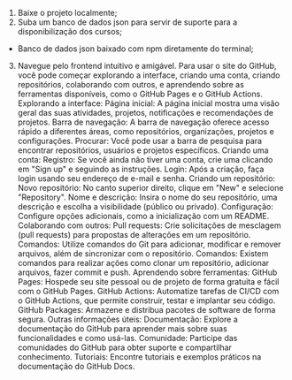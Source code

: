 1. Baixe o projeto localmente;
2. Suba um banco de dados json para servir de suporte para a disponibilização dos cursos;
- Banco de dados json baixado com npm diretamente do terminal;
3. Navegue pelo frontend intuitivo e amigável.
Para usar o site do GitHub, você pode começar explorando a interface, criando uma conta, criando repositórios, colaborando com outros, e aprendendo sobre as ferramentas disponíveis, como o GitHub Pages e o GitHub Actions. 
Explorando a interface:
Página inicial:
A página inicial mostra uma visão geral das suas atividades, projetos, notificações e recomendações de projetos.
Barra de navegação:
A barra de navegação oferece acesso rápido a diferentes áreas, como repositórios, organizações, projetos e configurações.
Procurar:
Você pode usar a barra de pesquisa para encontrar repositórios, usuários e projetos específicos. 
Criando uma conta:
Registro: Se você ainda não tiver uma conta, crie uma clicando em "Sign up" e seguindo as instruções.
Login: Após a criação, faça login usando seu endereço de e-mail e senha. 
Criando um repositório:
Novo repositório: No canto superior direito, clique em "New" e selecione "Repository".
Nome e descrição: Insira o nome do seu repositório, uma descrição e escolha a visibilidade (público ou privado).
Configuração: Configure opções adicionais, como a inicialização com um README. 
Colaborando com outros:
Pull requests:
Crie solicitações de mesclagem (pull requests) para propostas de alterações em um repositório. 
Comandos:
Utilize comandos do Git para adicionar, modificar e remover arquivos, além de sincronizar com o repositório. 
Comandos:
Existem comandos para realizar ações como clonar um repositório, adicionar arquivos, fazer commit e push. 
Aprendendo sobre ferramentas:
GitHub Pages: Hospede seu site pessoal ou de projeto de forma gratuita e fácil com o GitHub Pages. 
GitHub Actions: Automatize tarefas de CI/CD com o GitHub Actions, que permite construir, testar e implantar seu código. 
GitHub Packages: Armazene e distribua pacotes de software de forma segura. 
Outras informações úteis:
Documentação: Explore a documentação do GitHub para aprender mais sobre suas funcionalidades e como usá-las. 
Comunidade: Participe das comunidades do GitHub para obter suporte e compartilhar conhecimento. 
Tutoriais: Encontre tutoriais e exemplos práticos na documentação do GitHub Docs.

